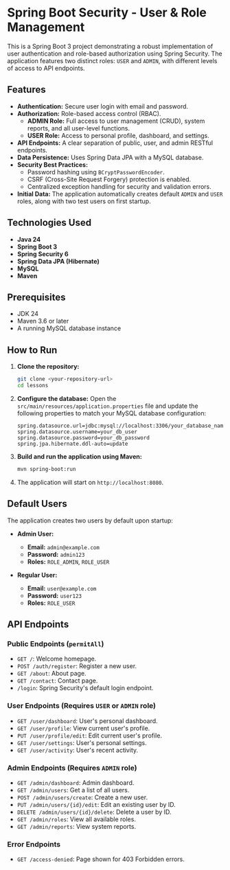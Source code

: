# Spring Boot Security - User & Role Management


This is a Spring Boot 3 project demonstrating a robust implementation of user authentication and role-based authorization using Spring Security. The application features two distinct roles: `USER` and `ADMIN`, with different levels of access to API endpoints.

## Features

-   **Authentication:** Secure user login with email and password.
-   **Authorization:** Role-based access control (RBAC).
    -   **ADMIN Role:** Full access to user management (CRUD), system reports, and all user-level functions.
    -   **USER Role:** Access to personal profile, dashboard, and settings.
-   **API Endpoints:** A clear separation of public, user, and admin RESTful endpoints.
-   **Data Persistence:** Uses Spring Data JPA with a MySQL database.
-   **Security Best Practices:**
    -   Password hashing using `BCryptPasswordEncoder`.
    -   CSRF (Cross-Site Request Forgery) protection is enabled.
    -   Centralized exception handling for security and validation errors.
-   **Initial Data:** The application automatically creates default `ADMIN` and `USER` roles, along with two test users on first startup.

## Technologies Used

-   **Java 24**
-   **Spring Boot 3**
-   **Spring Security 6**
-   **Spring Data JPA (Hibernate)**
-   **MySQL**
-   **Maven**

## Prerequisites

-   JDK 24
-   Maven 3.6 or later
-   A running MySQL database instance

## How to Run

1.  **Clone the repository:**
    ```bash
    git clone <your-repository-url>
    cd lessons
    ```

2.  **Configure the database:**
    Open the `src/main/resources/application.properties` file and update the following properties to match your MySQL database configuration:
    ```properties
    spring.datasource.url=jdbc:mysql://localhost:3306/your_database_name
    spring.datasource.username=your_db_user
    spring.datasource.password=your_db_password
    spring.jpa.hibernate.ddl-auto=update
    ```

3.  **Build and run the application using Maven:**
    ```bash
    mvn spring-boot:run
    ```

4.  The application will start on `http://localhost:8080`.

## Default Users

The application creates two users by default upon startup:

-   **Admin User:**
    -   **Email:** `admin@example.com`
    -   **Password:** `admin123`
    -   **Roles:** `ROLE_ADMIN`, `ROLE_USER`

-   **Regular User:**
    -   **Email:** `user@example.com`
    -   **Password:** `user123`
    -   **Roles:** `ROLE_USER`

## API Endpoints

### Public Endpoints (`permitAll`)

-   `GET /`: Welcome homepage.
-   `POST /auth/register`: Register a new user.
-   `GET /about`: About page.
-   `GET /contact`: Contact page.
-   `/login`: Spring Security's default login endpoint.

### User Endpoints (Requires `USER` or `ADMIN` role)

-   `GET /user/dashboard`: User's personal dashboard.
-   `GET /user/profile`: View current user's profile.
-   `PUT /user/profile/edit`: Edit current user's profile.
-   `GET /user/settings`: User's personal settings.
-   `GET /user/activity`: User's recent activity.

### Admin Endpoints (Requires `ADMIN` role)

-   `GET /admin/dashboard`: Admin dashboard.
-   `GET /admin/users`: Get a list of all users.
-   `POST /admin/users/create`: Create a new user.
-   `PUT /admin/users/{id}/edit`: Edit an existing user by ID.
-   `DELETE /admin/users/{id}/delete`: Delete a user by ID.
-   `GET /admin/roles`: View all available roles.
-   `GET /admin/reports`: View system reports.

### Error Endpoints

-   `GET /access-denied`: Page shown for 403 Forbidden errors.